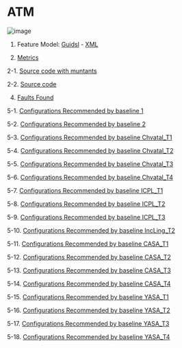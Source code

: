 # ATM

![image](https://raw.githubusercontent.com/fischerJF/Community-wide-Dataset-of-Configurable-Systems/master/featureModel/ATM.JPG)

1. Feature Model: [Guidsl](https://github.com/fischerJF/Community-wide-Dataset-of-Configurable-Systems/blob/master/workspace_IncLing/ATM/modified-model.m) - [XML](https://github.com/fischerJF/Community-wide-Dataset-of-Configurable-Systems/blob/master/workspace_IncLing/ATM/model.xml)

2. [Metrics](https://github.com/fischerJF/Community-wide-Dataset-of-Configurable-Systems/blob/master/metrics/ATM.csv)

2-1. [Source code with muntants](https://github.com/fischerJF/Community-wide-Dataset-of-Configurable-Systems/tree/master/workspace_IncLing/ATM)

2-2. [Source code](https://github.com/fischerJF/Community-wide-Dataset-of-Configurable-Systems/tree/master/workspace_IncLing/ATM)

4. [Faults Found](https://github.com/fischerJF/Community-wide-Dataset-of-Configurable-Systems/tree/master/failuresFound/ATM)

5-1. [Configurations Recommended by baseline 1](https://github.com/fischerJF/Community-wide-Dataset-of-Configurable-Systems/blob/master/Tools/All_valid_conf/ATM)

5-2. [Configurations Recommended by baseline 2](https://github.com/fischerJF/Community-wide-Dataset-of-Configurable-Systems/blob/master/Tools/RANDOM/ATM)

5-3. [Configurations Recommended by baseline Chvatal_T1](https://github.com/fischerJF/Community-wide-Dataset-of-Configurable-Systems/blob/master/Tools/Chvatal_T1/ATM)

5-4. [Configurations Recommended by baseline Chvatal_T2](https://github.com/fischerJF/Community-wide-Dataset-of-Configurable-Systems/blob/master/Tools/Chvatal/ATM)

5-5. [Configurations Recommended by baseline Chvatal_T3](https://github.com/fischerJF/Community-wide-Dataset-of-Configurable-Systems/blob/master/Tools/Chvatal_T3/ATM)

5-6. [Configurations Recommended by baseline Chvatal_T4](https://github.com/fischerJF/Community-wide-Dataset-of-Configurable-Systems/blob/master/Tools/Chvatal_T4/ATM)

5-7. [Configurations Recommended by baseline ICPL_T1](https://github.com/fischerJF/Community-wide-Dataset-of-Configurable-Systems/blob/master/Tools/ICPL_T1/ATM)

5-8. [Configurations Recommended by baseline ICPL_T2](https://github.com/fischerJF/Community-wide-Dataset-of-Configurable-Systems/blob/master/Tools/ICPL/ATM)

5-9. [Configurations Recommended by baseline ICPL_T3](https://github.com/fischerJF/Community-wide-Dataset-of-Configurable-Systems/blob/master/Tools/ICPL_T3/ATM)

5-10. [Configurations Recommended by baseline IncLing_T2](https://github.com/fischerJF/Community-wide-Dataset-of-Configurable-Systems/blob/master/Tools/IncLing/ATM)

5-11. [Configurations Recommended by baseline CASA_T1](https://github.com/fischerJF/Community-wide-Dataset-of-Configurable-Systems/blob/master/Tools/CASA_T1/ATM/products/ATM)

5-12. [Configurations Recommended by baseline CASA_T2](https://github.com/fischerJF/Community-wide-Dataset-of-Configurable-Systems/blob/master/Tools/CASA_T2/ATM/products/ATM)

5-13. [Configurations Recommended by baseline CASA_T3](https://github.com/fischerJF/Community-wide-Dataset-of-Configurable-Systems/blob/master/Tools/CASA_T3/ATM/products/ATM)

5-14. [Configurations Recommended by baseline CASA_T4](https://github.com/fischerJF/Community-wide-Dataset-of-Configurable-Systems/blob/master/Tools/CASA_T4/ATM/products/ATM)

5-15. [Configurations Recommended by baseline YASA_T1](https://github.com/fischerJF/Community-wide-Dataset-of-Configurable-Systems/blob/master/Tools/YASA_T1/ATM/products/ATM)

5-16. [Configurations Recommended by baseline YASA_T2](https://github.com/fischerJF/Community-wide-Dataset-of-Configurable-Systems/blob/master/Tools/YASA_T2/ATM/products/ATM)

5-17. [Configurations Recommended by baseline YASA_T3](https://github.com/fischerJF/Community-wide-Dataset-of-Configurable-Systems/blob/master/Tools/YASA_T3/ATM/products/ATM)

5-18. [Configurations Recommended by baseline YASA_T4](https://github.com/fischerJF/Community-wide-Dataset-of-Configurable-Systems/blob/master/Tools/YASA_T4/ATM/products/ATM)
